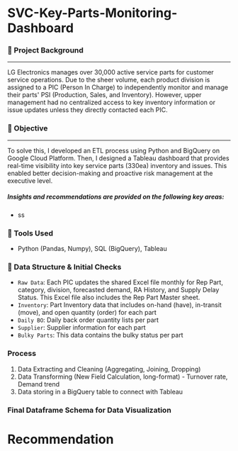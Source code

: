 # SVC-Key-Parts-Monitoring-Dashboard

### 📌 Project Background
-------
LG Electronics manages over 30,000 active service parts for customer service operations. Due to the sheer volume, each product division is assigned to a PIC (Person In Charge) to independently monitor and manage their parts' PSI (Production, Sales, and Inventory). However, upper management had no centralized access to key inventory information or issue updates unless they directly contacted each PIC. 
### 📌 Objective
-------
To solve this, I developed an ETL process using Python and BigQuery on Google Cloud Platform. Then, I designed a Tableau dashboard that provides real-time visibility into key service parts (330ea) inventory and issues. This enabled better decision-making and proactive risk management at the executive level.

##### Insights and recommendations are provided on the following key areas:
* ss

### 🔧 Tools Used
- Python (Pandas, Numpy), SQL (BigQuery), Tableau

### 📁 Data Structure & Initial Checks 

* `Raw Data`: Each PIC updates the shared Excel file monthly for Rep Part, category, division, forecasted demand, RA History, and Supply Delay Status. This Excel file also includes the Rep Part Master sheet.
* `Inventory`: Part Inventory data that includes on-hand (have), in-transit (move), and open quantity (order) for each part
* `Daily BO`: Daily back order quantity lists per part
* `Supplier`: Supplier information for each part
* `Bulky Parts`: This data contains the bulky status per part

### Process
1. Data Extracting and Cleaning (Aggregating, Joining, Dropping)
2. Data Transforming (New Field Calculation, long-format)  - Turnover rate, Demand trend
3. Data storing in a BigQuery table to connect with Tableau

### Final Dataframe Schema for Data Visualization



# **Recommendation** 

